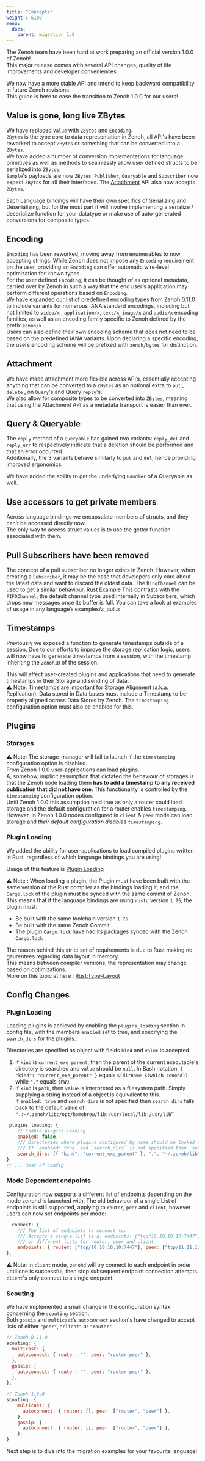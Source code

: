 ```yaml
---
title: "Concepts"
weight : 6100
menu:
  docs:
    parent: migration_1.0
---
```


The Zenoh team have been hard at work preparing an official version 1.0.0 of Zenoh!   
This major release comes with several API changes, quality of life improvements and developer conveniences.

We now have a more stable API and intend to keep backward compatibility in future Zenoh revisions.  
This guide is here to ease the transition to Zenoh 1.0.0 for our users!

## Value is gone, long live ZBytes 
We have replaced `Value` with `ZBytes` and `Encoding`.  
`ZBytes` is the type core to data representation in Zenoh, all API's have been reworked to accept `ZBytes` or something that can be converted into a `ZBytes`.  
We have added a number of conversion implementations for language primitives as well as methods to seamlessly allow user defined structs to be serialized into `ZBytes`.  
`Sample`'s payloads are now `ZBytes`.  `Publisher`, `Queryable` and `Subscriber` now expect `ZBytes` for all their interfaces. The [Attachment](#attachment) API also now accepts `ZBytes`.

<!-- [key expressions](#key-expression) -->
Each Language bindings will have their own specifics of Serializing and Deserializing, but for the most part it will involve implementing a serialize / deserialize function for your datatype or make use of auto-generated conversions for composite types.

## Encoding

`Encoding` has been reworked, moving away from enumerables to now accepting strings.
While Zenoh does not impose any `Encoding` requirement on the user, providing an `Encoding` can offer automatic wire-level optimization for known types.  
For the user defined `Encoding`, it can be thought of as optional metadata, carried over by Zenoh in such a way that the end user’s application may perform different operations based on `Encoding`.  
We have expanded our list of predefined encoding types from Zenoh 0.11.0 to include variants for numerous IANA standard encodings, including but not limited to  `video/x` , `application/x`, `text/x`, `image/x` and `audio/x` encoding families, as well as an encoding family specific to Zenoh defined by the prefix `zenoh/x` .   
Users can also define their own encoding scheme that does not need to be based on the predefined IANA variants. Upon declaring a specific encoding, the users encoding scheme will be prefixed with `zenoh/bytes` for distinction.


## Attachment

We have made attachment more flexible across API’s, essentially accepting anything that can be converted to a `ZBytes` as an optional extra to `put` , `delete` , on `Query`'s and Query `reply`'s.  
We also allow for composite types to be converted into `ZBytes`, meaning that using the Attachment API as a metadata transport is easier than ever.

## Query & Queryable

The `reply` method of a `Queryable` has gained two variants: `reply_del` and `reply_err` to respectively indicate that a deletion should be performed and that an error occurred.   
Additionally, the 3 variants behave similarly to `put` and `del`, hence providing improved ergonomics.

We have added the ability to get the underlying `Handler` of a Queryable as well.

## Use accessors to get private members
Across language bindings we encapsulate members of structs, and they can’t be accessed directly now.  
The only way to access struct values is to use the getter function associated with them.


## Pull Subscribers have been removed

The concept of a pull subscriber no longer exists in Zenoh.
However, when creating a `Subscriber`, it may be the case that developers only care about the latest data and want to discard the oldest data. 
The `RingChannel` can be used to get a similar behaviour. [Rust Example](https://github.com/eclipse-zenoh/zenoh/blob/main/examples/examples/z_pull.rs)
This contrasts with the `FIFOChannel`, the default channel type used internally in Subscribers, which drops new messages once its buffer is full.
You can take a look at examples of usage in any language’s examples/z_pull.x

## Timestamps
Previously we exposed a function to generate timestamps outside of a session.
Due to our efforts to improve the storage replication logic, users will now have to generate timestamps from a session, with the timestamp inheriting the `ZenohID` of the session.

This will affect user-created plugins and applications that need to generate timestamps in their Storage and sending of data.  
⚠️ Note: Timestamps are important for Storage Alignment (a.k.a. Replication). Data stored in Data bases must include a Timestamp to be properly aligned across Data Stores by Zenoh. 
The `timestamping` configuration option must also be enabled for this.

## Plugins

### Storages
⚠️ Note: The storage-manager will fail to launch if the `timestamping` configuration option is disabled.  
From Zenoh 1.0.0 user-applications can load plugins.  
A, somehow, implicit assumption that dictated the behaviour of storages is that the Zenoh node loading them **has to add a timestamp to any received publication that did not have one**. This functionality is controlled by the `timestamping` configuration option.  
Until Zenoh 1.0.0 this assumption held true as only a router could load storage and the default configuration for a router enables `timestamping`. However, in Zenoh 1.0.0 nodes configured in `client` & `peer` mode can load storage and *their default configuration disables `timestamping`*.

### Plugin Loading

We added the ability for user-applications to load compiled plugins written in Rust, regardless of which language bindings you are using! 

Usage of this feature is [Plugin Loading](#plugin-loading) 

⚠️ Note : When loading a plugin, the Plugin must have been built with the same version of the Rust compiler as the bindings loading it, and the `Cargo.lock` of the plugin must be synced with the same commit of Zenoh.  
This means that if the language bindings are using `rustc` version `1.75`, the plugin must:
- Be built with the same toolchain version `1.75`
- Be built with the same Zenoh Commit
- The plugin `Cargo.lock` have had its packages synced with the Zenoh `Cargo.lock`  

The reason behind this strict set of requirements is due to Rust making no gaurentees regarding data layout in memory.  
This means between compiler versions, the representation may change based on optimizations.  
More on this topic at here : [Rust:Type-Layout](https://doc.rust-lang.org/reference/type-layout.html#representations)

## Config Changes

### Plugin Loading

Loading plugins is achieved by enabling the `plugins_loading` section in config file, with the members `enabled` set to true, and specifying the `search_dirs` for the plugins. 

Directories are specified as object with fields `kind` and `value` is accepted.  
1. If `kind` is `current_exe_parent`, then the parent of the current executable's directory is searched and `value` should be `null`.
    In Bash notation, `{ "kind": "current_exe_parent" }` equals `$(dirname $(which zenohd))` while `"."` equals `$PWD`.
2. If `kind` is `path`, then `value` is interpreted as a filesystem path. Simply supplying a string instead of a object is equivalent to this.  
If `enabled: true` and `search_dirs` is not specified then `search_dirs` falls back to the default value of: 
`".:~/.zenoh/lib:/opt/homebrew/lib:/usr/local/lib:/usr/lib”` 

```jsx
 plugins_loading: {
    // Enable plugins loading.
    enabled: false,
    /// Directories where plugins configured by name should be looked for. Plugins configured by __path__ are not subject to lookup.
    /// If `enabled: true` and `search_dirs` is not specified then `search_dirs` falls back to the default value: ".:~/.zenoh/lib:/opt/homebrew/lib:/usr/local/lib:/usr/lib"
    search_dirs: [{ "kind": "current_exe_parent" }, ".", "~/.zenoh/lib", "/opt/homebrew/lib", "/usr/local/lib", "/usr/lib"],
}
// ... Rest of Config 
```

### Mode Dependent endpoints

Configuration now supports a different list of endpoints depending on the mode zenohd is launched with.
The old behaviour of a single List of endpoints is still supported, applying to `router`, `peer` and `client`, however users can now set endpoints per mode:

```jsx
  connect: {
    /// The list of endpoints to connect to.
    /// Accepts a single list (e.g. endpoints: ["tcp/10.10.10.10:7447", "tcp/11.11.11.11:7447"])
    /// or different lists for router, peer and client 
    endpoints: { router: ["tcp/10.10.10.10:7447"], peer: ["tcp/11.11.11.11:7447"], client: ["tcp/somewhere1::7447", "udp/somewhere2:7447"]  }
},
```

⚠️ Note: in `client` mode, `zenohd` will try connect to each endpoint in order until one is successful, then stop subsequent endpoint connection attempts. `client`'s only connect to a single endpoint. 


### Scouting
 
We have implemented a small change in the configuration syntax concerning the `scouting` section.   
Both `gossip` and `multicast`’s `autoconnect` section's have changed to accept lists of either 
`"peer"`, `"client"` or `"router"`

```jsx
// Zenoh 0.11.0
scouting: {
  multicast: {
    autoconnect: { router: "", peer: "router|peer" },
  },
  gossip: {
    autoconnect: { router: "", peer: "router|peer" },
  },
},

// Zenoh 1.0.0
scouting: {
    multicast: {
      autoconnect: { router: [], peer: ["router", "peer"] },
    },
    gossip: {
      autoconnect: { router: [], peer: ["router", "peer"] },
    },
}
```

Next step is to dive into the migration examples for your favourite language!
